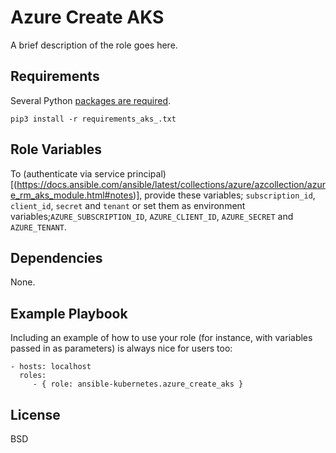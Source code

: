Azure Create AKS
================

A brief description of the role goes here.

Requirements
------------

Several Python [packages are required](https://github.com/ansible-collections/azure/blob/dev/requirements-azure.txts).

```
pip3 install -r requirements_aks_.txt
```


Role Variables
--------------

To (authenticate via service principal)[(https://docs.ansible.com/ansible/latest/collections/azure/azcollection/azure_rm_aks_module.html#notes)], provide these variables; `subscription_id`, `client_id`, `secret` and `tenant` or set them as environment variables;`AZURE_SUBSCRIPTION_ID`, `AZURE_CLIENT_ID`, `AZURE_SECRET` and `AZURE_TENANT`.

Dependencies
------------

None.

Example Playbook
----------------

Including an example of how to use your role (for instance, with variables passed in as parameters) is always nice for users too:

    - hosts: localhost
      roles:
         - { role: ansible-kubernetes.azure_create_aks }

License
-------

BSD
